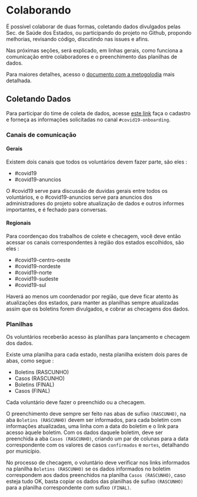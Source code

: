 # Colaborando

É possível colaborar de duas formas, coletando dados divulgados pelas Sec. de Saúde dos Estados, ou participando do projeto no Github, propondo melhorias, revisando código, discutindo nas issues e afins.

Nas próximas seções, será explicado, em linhas gerais, como funciona a comunicação entre colaboradores e o preenchimento das planilhas de dados.

Para maiores detalhes, acesso o [documento com a metogolodia](https://docs.google.com/document/d/1escumcbjS8inzAKvuXOQocMcQ8ZCqbyHU5X5hFrPpn4/edit?usp=sharing) mais detalhada.

## Coletando Dados

Para participar do time de coleta de dados, acesse [este link](https://bit.ly/covid19-br-help) faça o cadastro e forneça as informações solicitadas no canal `#covid19-onboarding`.

### Canais de comunicação

#### Gerais

Existem dois canais que todos os voluntários devem fazer parte, são eles :

- #covid19
- #covid19-anuncios

O #covid19 serve para discussão de duvidas gerais entre todos os voluntários, e o #covid19-anuncios serve para anuncios dos administradores do projeto sobre atualização de dados e outros informes importantes, e é fechado para conversas.

#### Regionais

Para coordençao dos trabalhos de colete e checagem, você deve então acessar os canais correspondentes à região dos estados escolhidos, são eles :

- #covid19-centro-oeste
- #covid19-nordeste
- #covid19-norte
- #covid19-sudeste
- #covid19-sul

Haverá ao menos um coordenador por região, que deve ficar atento às atualizações dos estados, para manter as planilhas sempre atualizadas assim que os boletins forem divulgados, e cobrar as checagens dos dados.

### Planilhas

Os voluntários receberão acesso às planilhas para lançamento e checagem dos dados.

Existe uma planilha para cada estado, nesta planilha existem dois pares de abas, como segue :

- Boletins (RASCUNHO)
- Casos (RASCUNHO)
- Boletins (FINAL)
- Casos (FINAL)

Cada voluntário deve fazer o preenchido ou a checagem.

O preenchimento deve sempre ser feito nas abas de sufixo `(RASCUNHO)`, na aba `Boletins (RASCUNHO)` devem ser informados, para cada boletim com informações atualizadas, uma linha com a data do boletim e o link para acesso àquele boletim. Com os dados daquele boletim, deve ser preenchida a aba `Casos (RASCUNHO)`, criando um par de colunas para a data correspondente com os valores de casos `confirmados` e `mortes`, detalhando por município.

No processo de checagem, o voluntário deve verificar nos links informados na planilha `Boletins (RASCUNHO)` se os dados informados no boletim correspondem aos dados preenchidos na planilha `Casos (RASCUNHO)`, caso esteja tudo OK, basta copiar os dados das planilhas de sufixo `(RASCUNHO)` para a planilha correspondente com sufixo `(FINAL)`.
